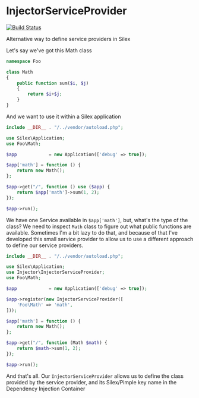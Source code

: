 InjectorServiceProvider
======
[![Build Status](https://travis-ci.org/gonzalo123/injector.svg)](https://travis-ci.org/gonzalo123/injector)

Alternative way to define service providers in Silex


Let's say we've got this Math class
```php
namespace Foo

class Math
{
    public function sum($i, $j)
    {
        return $i+$j;
    }
}
```

And we want to use it within a Silex application

```php
include __DIR__ . "/../vendor/autoload.php";

use Silex\Application;
use Foo\Math;

$app            = new Application(['debug' => true]);

$app['math'] = function () {
    return new Math();
};

$app->get("/", function () use ($app) {
    return $app['math']->sum(1, 2);
});

$app->run();
```

We have one Service available in `$app['math']`, but, what's the type of the class? We need to inspect `Math` class to figure out what public functions are available.
Sometimes I'm a bit lazy to do that, and because of that I've developed this small service provider to allow us to use a different approach to define our service providers.

```php
include __DIR__ . "/../vendor/autoload.php";

use Silex\Application;
use Injector\InjectorServiceProvider;
use Foo\Math;

$app            = new Application(['debug' => true]);

$app->register(new InjectorServiceProvider([
    'Foo\Math' => 'math',
]));

$app['math'] = function () {
    return new Math();
};

$app->get("/", function (Math $math) {
    return $math->sum(1, 2);
});

$app->run();
```

And that's all. Our `InjectorServiceProvider` allows us to define the class provided by the service provider, and its Silex/Pimple key name in the Dependency Injection Container
